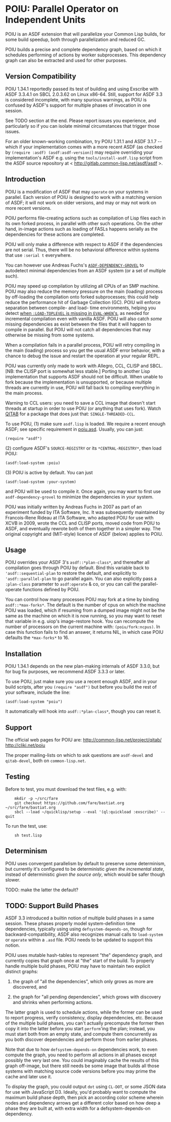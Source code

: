 POIU: Parallel Operator on Independent Units
============================================

POIU is an ASDF extension that will parallelize your Common Lisp builds,
for some build speedup, both through parallelization and reduced GC.

POIU builds a precise and complete dependency graph,
based on which it schedules performing of actions by worker subprocesses.
This dependency graph can also be extracted and used for other purposes.


Version Compatibility
---------------------

POIU 1.34.1 reportedly passed its test of building and using Exscribe
with ASDF 3.3.4.1 on SBCL 2.0.3.62 on Linux x86-64.
Still, support for ASDF 3.3 is considered incomplete, with many spurious warnings,
as POIU is confused by ASDF's support for multiple phases of invocation in one session.

See TODO section at the end.
Please report issues you experience, and particularly so
if you can isolate minimal circumstances that trigger those issues.

For an older known-working combination, try POIU 1.31.1 and ASDF 3.1.7
-- which if your implementation comes with a more recent ASDF
(as checked by `(require :asdf) (asdf:asdf-version)`) may require
overriding your implementation's ASDF e.g. using the `tools/install-asdf.lisp`
script from the ASDF source repository at
< http://gitlab.common-lisp.net/asdf/asdf >.


Introduction
------------

POIU is a modification of ASDF that may `operate` on your systems in parallel.
Each version of POIU is designed to work with a matching version of ASDF;
it will not work on older versions, and
may or may not work on more recent versions.

POIU performs file-creating actions such as compilation of Lisp files
each in its own forked process, in parallel with other such operations.
On the other hand, in-image actions such as loading of FASLs happens serially
as the dependencies for these actions are completed.

POIU will only make a difference with respect to ASDF
if the dependencies are not serial. Thus,
there will be no behavioral difference within
systems that use `:serial t` everywhere.

You can however use Andreas Fuchs's
[`ASDF-DEPENDENCY-GROVEL`](https://gitlab.common-lisp.net/xcvb/asdf-dependency-grovel)
to autodetect minimal dependencies from an ASDF system (or a set of multiple such).

POIU may speed up compilation by utilizing all CPUs of an SMP machine.
POIU may also reduce the memory pressure on the main (loading) process
by off-loading the compilation onto forked subprocesses;
this could help reduce the performance hit of Garbage Collection (GC).
POIU will enforce separation between compile- and load- time environments,
helping you detect
[when `:LOAD-TOPLEVEL` is missing in `EVAL-WHEN`'s](https://fare.livejournal.com/146698.html),
as needed for incremental compilation even with vanilla ASDF.
POIU will also catch *some* missing dependencies as exist between the
files that it will happen to compile in parallel. But POIU will not catch all
dependencies that may otherwise be missing from some systems.

When a compilation fails in a parallel process, POIU will retry compiling
in the main (loading) process so you get the usual ASDF error behavior,
with a chance to debug the issue and restart the operation at your regular REPL.

POIU was currently only made to work with Allegro, CCL, CLISP and SBCL.
[NB: the CLISP port is somewhat less stable.]
Porting to another Lisp implementation that supports ASDF
should not be difficult.
When unable to fork because the implementation is unsupported,
or because multiple threads are currently in use,
POIU will fall back to compiling everything in the main process.

Warning to CCL users: you need to save a CCL image that doesn't start threads
at startup in order to use POIU (or anything that uses fork).
Watch [QITAB](https://common-lisp.net/project/qitab/)
for a package that does just that: `SINGLE-THREADED-CCL`.

To use POIU, (1) make sure `asdf.lisp` is loaded.
We require a recent enough ASDF; see specific requirement in [poiu.asd](poiu.asd).
Usually, you can just:
```
(require "asdf")
```

(2) configure ASDF's `SOURCE-REGISTRY` or its `*CENTRAL-REGISTRY*`,
then load POIU:
```
(asdf:load-system :poiu)
```

(3) POIU is active by default. You can just
```
(asdf:load-system :your-system)
```

and POIU will be used to compile it.
Once again, you may want to first use `asdf-dependency-grovel`
to minimize the dependencies in your system.

POIU was initially written by Andreas Fuchs in 2007
as part of an experiment funded by ITA Software, Inc.
It was subsequently maintained by Francois-Rene Rideau at ITA Software,
who adapted POIU for use with XCVB in 2009,
wrote the CCL and CLISP ports, moved code from POIU to ASDF, and
eventually rewrote both of them together in a simpler way.
The original copyright and (MIT-style) licence of ASDF (below) applies to POIU.


Usage
-----

POIU overrides your ASDF 3's `asdf::*plan-class*`,
and thereafter all compilation goes through POIU by default.
Bind this variable back to `'asdf::sequential-plan` to restore the default,
and explicitly to `'asdf::parallel-plan` to go parallel again.
You can also explicitly pass a `:plan-class` parameter to `asdf:operate` & co,
or you can call the parallel-operate functions defined by POIU.

You can control how many processes POIU may fork at a time
by binding `asdf::*max-forks*`.
The default is the number of cpus on which the machine POIU was loaded,
which if resuming from a dumped image might not be the same as
the machine on which it is now running, so you may want to reset that variable
in e.g. uiop's image-restore hook.
You can recompute the number of processors on the current machine with:
`(poiu/fork:ncpus)`.
In case this function fails to find an answer, it returns NIL,
in which case POIU defaults the `*max-forks*` to 16.


Installation
------------

POIU 1.34.1 depends on the new plan-making internals of ASDF 3.3.0,
but for bug fix purposes, we recommend ASDF 3.3.3 or later.

To use POIU, just make sure you use a recent enough ASDF,
and in your build scripts, after you `(require "asdf")`
but before you build the rest of your software, include the line:

    (asdf:load-system "poiu")

It automatically will hook into `asdf::*plan-class*`,
though you can reset it.


Support
-------

The official web pages for POIU are:
    <http://common-lisp.net/project/qitab/>
    <http://cliki.net/poiu>

The proper mailing-lists on which to ask questions are
`asdf-devel` and `qitab-devel`, both on `common-lisp.net`.


Testing
-------

Before to test, you must download the test files, e.g. with:
```
    mkdir -p ~/src/fare
    git checkout https://github.com/fare/bastiat.org ~/src/fare/bastiat.org
    sbcl --load ~/quicklisp/setup --eval '(ql:quickload :exscribe)' --quit
```

To run the test, use:
```
    sh test.lisp
```

Determinism
-----------

POIU uses convergent parallelism by default to preserve some determinism, but
currently it's configured to be deterministic *given the incremental state*,
instead of deterministic *given the source only*,
which would be safer though slower.

TODO: make the latter the default?


TODO: Support Build Phases
--------------------------

ASDF 3.3 introduced a builtin notion of multiple build phases in a same session.
These phases properly model system-definition time dependencies,
typically using using `defsystem-depends-on`, though for backward-compatibility,
ASDF also recognizes manual calls to `load-system` or `operate` within a `.asd` file.
POIU needs to be updated to support this notion.

POIU uses mutable hash-tables to represent "the" dependency graph, and
currently copies that graph once at "the" start of the build.
To properly handle multiple build phases,
POIU may have to maintain two explicit distinct graphs:

  1. the graph of "all the dependencies",
     which only grows as more are discovered, and

  2. the graph for "all pending dependencies",
     which grows with discovery and shrinks when performing actions.

The latter graph is used to schedule actions, while the former can be used
to report progress, verify consistency, display dependencies, etc.
Because of the multiple build phases, you can't actually precompute the former
then copy it into the latter before you start `perform`'ing the plan;
instead, you must start both from an empty state, and compute them concurrently
as you both discover dependencies and perform those from earlier phases.

Note that due to how `defsystem-depends-on` dependencies work,
to even compute the graph, you need to perform all actions in all phases
except possibly the very last one.
You could imaginably cache the results of this graph off-image,
but there still needs be some image that builds all those systems
with matching source code versions before you may prime the cache
and later use it.

To display the graph, you could output `dot` using `CL-DOT`,
or some JSON data for use with JavaScript D3.
Ideally, you'd probably want to compute the maximum build phase depth,
then pick an according color scheme wherein nodes and dependency arrows
get a different color based on how deep a phase they are built at,
with extra width for a defsystem-depends-on dependency.
